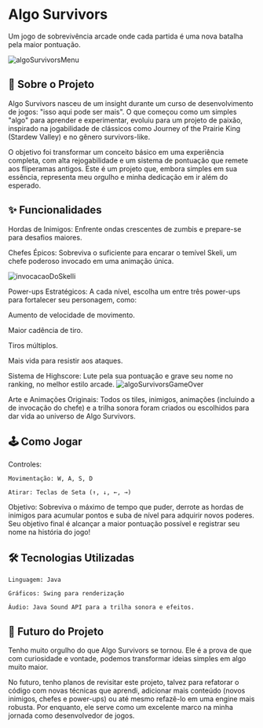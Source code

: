 <h1>Algo Survivors</h1>

Um jogo de sobrevivência arcade onde cada partida é uma nova batalha pela maior pontuação.

![algoSurvivorsMenu](https://github.com/user-attachments/assets/646d1b2a-c0f0-4eb3-b61b-d6741a67e27c)

<h2>📖 Sobre o Projeto</h2>

Algo Survivors nasceu de um insight durante um curso de desenvolvimento de jogos: "isso aqui pode ser mais". O que começou como um simples "algo" para aprender e experimentar, evoluiu para um projeto de paixão, inspirado na jogabilidade de clássicos como Journey of the Prairie King (Stardew Valley) e no gênero survivors-like.

O objetivo foi transformar um conceito básico em uma experiência completa, com alta rejogabilidade e um sistema de pontuação que remete aos fliperamas antigos. Este é um projeto que, embora simples em sua essência, representa meu orgulho e minha dedicação em ir além do esperado.

<h2>✨ Funcionalidades</h2>

  Hordas de Inimigos: Enfrente ondas crescentes de zumbis e prepare-se para desafios maiores.

   Chefes Épicos: Sobreviva o suficiente para encarar o temível Skeli, um chefe poderoso invocado em uma animação única.
   
![invocacaoDoSkelli](https://github.com/user-attachments/assets/dcf9ee55-5304-4a80-a54e-d4f9f92c70df)

   Power-ups Estratégicos: A cada nível, escolha um entre três power-ups para fortalecer seu personagem, como:

   Aumento de velocidade de movimento.

   Maior cadência de tiro.

   Tiros múltiplos.

   Mais vida para resistir aos ataques.

   Sistema de Highscore: Lute pela sua pontuação e grave seu nome no ranking, no melhor estilo arcade.
![algoSurvivorsGameOver](https://github.com/user-attachments/assets/a425ab3c-df86-4999-881e-695a62e18529)

   Arte e Animações Originais: Todos os tiles, inimigos, animações (incluindo a de invocação do chefe) e a trilha sonora foram criados ou escolhidos para dar vida ao universo de Algo Survivors.

<h2>🕹️ Como Jogar</h2>

Controles:

    Movimentação: W, A, S, D

    Atirar: Teclas de Seta (↑, ↓, ←, →)

Objetivo:
Sobreviva o máximo de tempo que puder, derrote as hordas de inimigos para acumular pontos e suba de nível para adquirir novos poderes. Seu objetivo final é alcançar a maior pontuação possível e registrar seu nome na história do jogo!

<h2>🛠️ Tecnologias Utilizadas</h2>

    Linguagem: Java

    Gráficos: Swing para renderização

    Áudio: Java Sound API para a trilha sonora e efeitos.

<h2>🚀 Futuro do Projeto</h2>

Tenho muito orgulho do que Algo Survivors se tornou. Ele é a prova de que com curiosidade e vontade, podemos transformar ideias simples em algo muito maior.

No futuro, tenho planos de revisitar este projeto, talvez para refatorar o código com novas técnicas que aprendi, adicionar mais conteúdo (novos inimigos, chefes e power-ups) ou até mesmo refazê-lo em uma engine mais robusta. Por enquanto, ele serve como um excelente marco na minha jornada como desenvolvedor de jogos.
